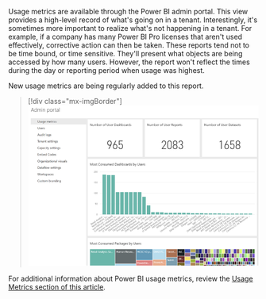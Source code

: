 Usage metrics are available through the Power BI admin portal. This view provides a high-level record of what's going on in a tenant. Interestingly, it's sometimes more important to realize what's not happening in a tenant. For example, if a company has many Power BI Pro licenses that aren't used effectively, corrective action can then be taken. These reports tend not to be time bound, or time sensitive. They'll present what objects are being accessed by how many users. However, the report won't reflect the times during the day or reporting period when usage was highest.

New usage metrics are being regularly added to this report.

> [!div class="mx-imgBorder"]
> [![Screenshot of Power BI usage metric report.](../media/1-portal.png)](../media/1-portal.png#lightbox)

For additional information about Power BI usage metrics, review the [Usage Metrics section of this article](https://go.microsoft.com/fwlink/?linkid=2162218).
